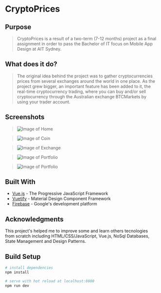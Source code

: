 # CryptoPrices

## Purpose
> CryptoPrices is a result of a two-term (7-12 months) project as a final assignment in order to pass the Bachelor of IT focus on Mobile App Design at AIT Sydney.

## What does it do?
> The original idea behind the project was to gather cryptocurrencies prices from several exchanges around the world in one place. 
As the project grew bigger, an important feature has been added to it, the real-time cryptocurrency trading, where you can buy and/or sell cryptocurrency through the Australian exchange BTCMarkets by using your trader account.

## Screenshots
> ![Image of Home](https://github.com/jcbertolucci/CryptoPrices/blob/master/localhost_8081_.png)

> ![Image of Coin](https://github.com/jcbertolucci/CryptoPrices/blob/master/localhost_8081_coin.png)

> ![Image of Exchange](https://github.com/jcbertolucci/CryptoPrices/blob/master/localhost_8081_exchange_trade_btcMarkets.png)

> ![Image of Portfolio](https://github.com/jcbertolucci/CryptoPrices/blob/master/localhost_8081_portfolio.png)

> ![Image of Portfolio](https://github.com/jcbertolucci/CryptoPrices/blob/master/localhost_8081_addexchange.png)

## Built With

* [Vue.js](https://vuejs.org/) - The Progressive JavaScript Framework
* [Vuetify](https://vuetifyjs.com/en/) - Material Design Component Framework
* [Firebase](https://firebase.google.com/) - Google's development platform

## Acknowledgments
This project's helped me to improve some and learn others tecnologies from scratch including HTML/CSS/JavaScript, Vue.js, NoSql Databases, State Management and Design Patterns.

## Build Setup

``` bash
# install dependencies
npm install

# serve with hot reload at localhost:8080
npm run dev
